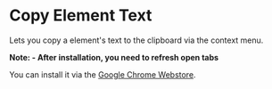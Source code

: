 Copy Element Text
=================

Lets you copy a element's text to the clipboard via the context menu.

**Note: - After installation, you need to refresh open tabs**

You can install it via the [Google Chrome Webstore][google_webstore_link].



[google_webstore_link]: https://chrome.google.com/webstore/detail/copy-element-text/lejdjhmnhlhjhfmcalaimioiogkibdea?hl=en

